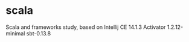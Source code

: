 # scala
Scala and frameworks study, based on Intellij CE 14.1.3
Activator 1.2.12-minimal
sbt-0.13.8 
